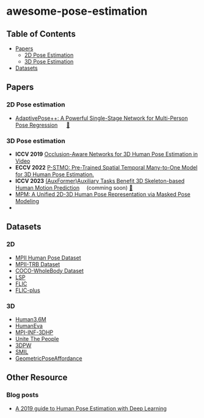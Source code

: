 # awesome-pose-estimation

## Table of Contents
- [Papers](#papers)
  - [2D Pose Estimation](#2d-pose-estimation)
  - [3D Pose Estimation](#3d-pose-estimation)
- [Datasets](#datasets)

## Papers

### 2D Pose estimation
+ [AdaptivePose++: A Powerful Single-Stage Network for Multi-Person Pose Regression](https://arxiv.org/abs/2210.04014) [<img src="https://cdn.worldvectorlogo.com/logos/github-icon-1.svg" width="15" height="15"/>](https://github.com/buptxyb666/AdaptivePose) [:memo:](./papers/AdaptivePose++.md)

### 3D Pose estimation
+ **ICCV 2019** [Occlusion-Aware Networks for 3D Human Pose Estimation in Video]() [<img src="https://cdn.worldvectorlogo.com/logos/github-icon-1.svg" width="15" height="15"/>]()
+ **ECCV 2022** [P-STMO: Pre-Trained Spatial Temporal Many-to-One Model for 3D Human Pose Estimation.](https://arxiv.org/abs/2203.07628) [<img src="https://cdn.worldvectorlogo.com/logos/github-icon-1.svg" width="15" height="15"/>](https://github.com/paTRICK-swk/P-STMO)
+ **ICCV 2023** [(AuxFormer)Auxiliary Tasks Benefit 3D Skeleton-based Human Motion Prediction](https://arxiv.org/abs/2308.08942) [<img src="https://cdn.worldvectorlogo.com/logos/github-icon-1.svg" width="15" height="15"/>](https://github.com/MediaBrain-SJTU/AuxFormer)(comming soon) [:memo:](./papers/AuxFormer.md)
+ [MPM: A Unified 2D-3D Human Pose Representation via Masked Pose Modeling](https://arxiv.org/abs/2306.17201) [<img src="https://cdn.worldvectorlogo.com/logos/github-icon-1.svg" width="15" height="15"/>](https://github.com/vvirgooo2/MPM)
+ 

## Datasets
### 2D
- [MPII Human Pose Dataset](http://human-pose.mpi-inf.mpg.de/)
- [MPII-TRB Dataset](https://github.com/kennymckormick/Triplet-Representation-of-human-Body)
- [COCO-WholeBody Dataset](https://github.com/jin-s13/COCO-WholeBody)
- [LSP](http://sam.johnson.io/research/lsp.html)
- [FLIC](https://bensapp.github.io/flic-dataset.html)
- [FLIC-plus](https://cims.nyu.edu/~tompson/flic_plus.htm)

### 3D
- [Human3.6M](http://vision.imar.ro/human3.6m/description.php)
- [HumanEva](http://humaneva.is.tue.mpg.de/)
- [MPI-INF-3DHP](http://gvv.mpi-inf.mpg.de/3dhp-dataset/)
- [Unite The People](http://files.is.tuebingen.mpg.de/classner/up/)
- [3DPW](http://virtualhumans.mpi-inf.mpg.de/3DPW/)
- [SMIL](https://github.com/CalciferZh/SMPL/pull/11)
- [GeometricPoseAffordance](http://wangzheallen.github.io/GPA)


## Other Resource
### Blog posts
- [A 2019 guide to Human Pose Estimation with Deep Learning](https://blog.nanonets.com/human-pose-estimation-2d-guide/?from=timeline&isappinstalled=0)
